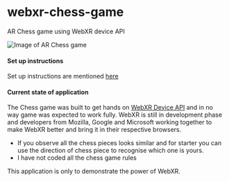 # webxr-chess-game
AR Chess game using WebXR device API

![Image of AR Chess game](https://github.com/Brijesh1005/webxr-chess-game/tree/master/assets/chess/AR-Chess.jpg)


#### Set up instructions
Set up instructions are mentioned [here](https://codelabs.developers.google.com/codelabs/ar-with-webxr/#1)

#### Current state of application
The Chess game was built to get hands on [WebXR Device API](https://www.w3.org/TR/webxr/) and in no way game was expected to work fully. WebXR is still in development phase and developers from Mozilla, Google and Microsoft working together to make WebXR better and bring it in their respective browsers.

* If you observe all the chess pieces looks similar and for starter you can use the direction of chess piece to recognise which one is yours.
* I have not coded all the chess game rules

This application is only to demonstrate the power of WebXR.

